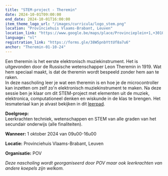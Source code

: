 ```yaml
---
title: "STEM-project - Theremin"
date: 2024-10-01T09:00:00
end_date: 2024-10-01T16:00:00
item_theme_logo_url: "/images/curricula/logo_stem.png"
location: "Provinciehuis Vlaams-Brabant, Leuven"
location_link: "https://www.google.be/maps/place/Provincieplein+1,+3010+Leuven/@50.8769717,4.7142609,17z/data=!3m1!4b1!4m6!3m5!1s0x47c1672af26ce57d:0xa9c1d72bdf235ab6!8m2!3d50.8769717!4d4.7168358!16s%2Fg%2F11c5nbbsdk?hl=nl&entry=ttu"
language: "nl"
registration_link: "https://forms.gle/38W5pnbYttUf8a7u6"
anchor: "Theremin-01-10-24"
---
```

Een theremin is het eerste elektronisch muziekinstrument. Het is uitgevonden door de Russische wetenschapper Leon Theremin in 1919. Wat hem speciaal maakt, is dat de theremin wordt bespeeld zonder hem aan te raken.<br>
In deze nascholing leer je wat een theremin is en hoe je de microcontroller kan inzetten om zelf zo'n elektronisch muziekinstrument te maken.
Na deze sessie ben je klaar om dit STEM-project met elementen uit de muziek, elektronica, computationeel denken en wiskunde in de klas te brengen.
Het lesmateriaal kan je alvast bekijken in 
dit [leerpad](https://dwengo.org/learning-path.html?hruid=pc_theremin&language=nl&te=true&source_page=%2Fphysical_computing%2F&source_title=%20Physical%20computing#pc_theremin;nl;3).

**Doelgroep:**<br>
Leerkrachten techniek, wetenschappen en STEM van alle graden van het secundair onderwijs (alle finaliteiten). 

**Wanneer:** 1 oktober 2024 van 09u00-16u00<br>

**Locatie:** Provinciehuis Vlaams-Brabant, Leuven

**Organisatie:** POV

*Deze nascholing wordt georganiseerd door POV maar ook leerkrachten van andere koepels zijn welkom.*
